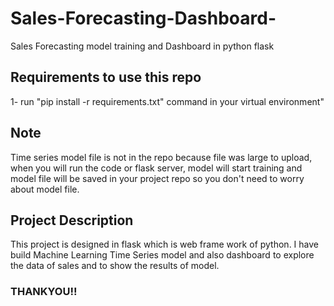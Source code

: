 # Sales-Forecasting-Dashboard-
Sales Forecasting model training and Dashboard in python flask                 

## Requirements to use this repo
  1- run "pip install -r requirements.txt" command in your virtual environment"

## Note
Time series model file is not in the repo because file was large to upload, when you will run the code or flask server,
model will start training and model file will be saved in your project repo so you don't need to worry about model file.

## Project Description
This project is designed in flask which is web frame work of python. I have build Machine Learning Time Series model and also dashboard to explore the data of sales and to show the results of model.

### THANKYOU!!

  
